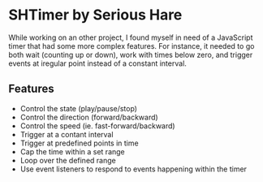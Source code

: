 # SHTimer by Serious Hare
While working on an other project, I found myself in need of a JavaScript timer that had some more complex features. For instance, it needed to go both wait (counting up or down), work with times below zero, and trigger events at iregular point instead of a constant interval.

## Features
* Control the state (play/pause/stop)
* Control the direction (forward/backward)
* Control the speed (ie. fast-forward/backward)
* Trigger at a contant interval
* Trigger at predefined points in time
* Cap the time within a set range
* Loop over the defined range
* Use event listeners to respond to events happening within the timer
